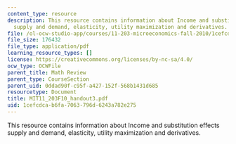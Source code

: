 ```yaml
---
content_type: resource
description: This resource contains information about Income and substitution effects
  supply and demand, elasticity, utility maximization and derivatives.
file: /ol-ocw-studio-app/courses/11-203-microeconomics-fall-2010/1cefcdcab6fa7063796d6243a782e275_MIT11_203F10_handout3.pdf
file_size: 176432
file_type: application/pdf
learning_resource_types: []
license: https://creativecommons.org/licenses/by-nc-sa/4.0/
ocw_type: OCWFile
parent_title: Math Review
parent_type: CourseSection
parent_uid: 0ddad90f-c95f-a427-152f-568b1431d685
resourcetype: Document
title: MIT11_203F10_handout3.pdf
uid: 1cefcdca-b6fa-7063-796d-6243a782e275
---
```

This resource contains information about Income and substitution effects supply and demand, elasticity, utility maximization and derivatives.